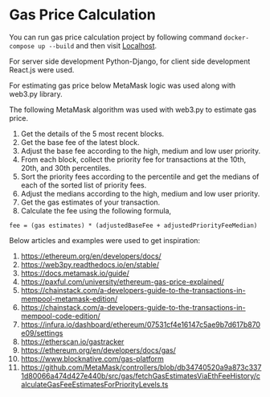 # Gas Price Calculation 
You can run gas price calculation project by following command `docker-compose up --build` and then visit [Localhost](http://localhost:3000).

For server side development Python-Django, for client side development React.js were used.

For estimating gas price below MetaMask logic was used along with web3.py library.

The following MetaMask algorithm was used with web3.py to estimate gas price.

1. Get the details of the 5 most recent blocks.
2. Get the base fee of the latest block.
3. Adjust the base fee according to the high, medium and low user priority.
4. From each block, collect the priority fee for transactions at the 10th, 20th, and 30th percentiles.
5. Sort the priority fees according to the percentile and get the medians of each of the sorted list of priority fees.
6. Adjust the medians according to the high, medium and low user priority.
7. Get the gas estimates of your transaction.
8. Calculate the fee using the following formula,  

`fee = (gas estimates) * (adjustedBaseFee + adjustedPriorityFeeMedian)`

Below articles and examples were used to get inspiration:
1. https://ethereum.org/en/developers/docs/
2. https://web3py.readthedocs.io/en/stable/
3. https://docs.metamask.io/guide/
4. https://paxful.com/university/ethereum-gas-price-explained/
5. https://chainstack.com/a-developers-guide-to-the-transactions-in-mempool-metamask-edition/
6. https://chainstack.com/a-developers-guide-to-the-transactions-in-mempool-code-edition/
7. https://infura.io/dashboard/ethereum/07531cf4e16147c5ae9b7d617b870e09/settings
8. https://etherscan.io/gastracker
9. https://ethereum.org/en/developers/docs/gas/
10. https://www.blocknative.com/gas-platform
11. https://github.com/MetaMask/controllers/blob/db34740520a9a873c3371d80066a474d427e440b/src/gas/fetchGasEstimatesViaEthFeeHistory/calculateGasFeeEstimatesForPriorityLevels.ts
